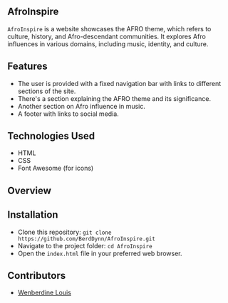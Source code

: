 ## AfroInspire 

`AfroInspire` is a website showcases the AFRO theme, which refers to culture, history, and Afro-descendant communities. It explores Afro influences in various domains, including music, identity, and culture.

## Features

* The user is provided with a fixed navigation bar with links to different sections of the site.
* There's a section explaining the AFRO theme and its significance.
* Another section on Afro influence in music.
* A footer with links to social media.


## Technologies Used

* HTML
* CSS
* Font Awesome (for icons)


## Overview


## Installation

* Clone this repository: `git clone https://github.com/BerdDynn/AfroInspire.git`
* Navigate to the project folder: `cd AfroInspire`
* Open the `index.html` file in your preferred web browser.

## Contributors

- [Wenberdine Louis](https://github.com/BerdDynn)
